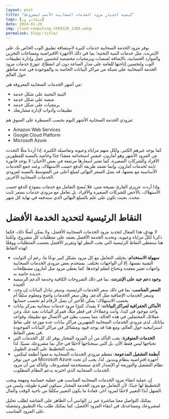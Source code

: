 ```yaml
---
layout: post
title: "كيفية اختيار مزود الخدمات السحابية الأنسب لمشروعك"
tags: [شبكات, وب]
date: 2024-01-29
img: cloud-computing-1989339_1280.webp
permalink: blog/:title/
---
```



يوفر مزود الخدمة السحابية خدمات كثيرة لاستضافة تطبيق الوب الخاص بك على الإنترنت، مثل خدمات البنية التحتية؛ بما في ذلك الأجهزة الافتراضية ومساحات التخزين والموارد الحسابية، بالإضافة لمنصات وبرمجيات مخصصة لتحسين عمل وإدارة تطبيقات الوب ولتحسين إتاحتها للعامة على مدار الساعة دون أي انقطاع. تتوزع خدمات مزود الخدمة السحابية على شبكة من مراكز البيانات الخاصة به والموجودة في عدة مناطق حول العالم. 


من أشهر الخدمات السحابية المعروفة هي:

* البنية التحتية على شكل خدمة
* منصة على شكل خدمة
* برمجيات على شكل خدمة
* تطبيقات وأدوات لإدارة مشاريعك

مزودي الخدمة السحابية الأشهر اليوم بحسب السيطرة على السوق هم:

* Amazon Web Services
* Google Cloud Platform
* Microsoft Azure

كما يوجد غيرهم الكثير، ولكل منهم مزاياه وعيوبه وتفاصيله الكثيرة. إذا أردنا مثلًا التحدث عن المزود الأشهر وهو أمازون، فيعتبر استخدامه معقدًا جدًا وخاصة بالنسبة للمطورين الأفراد والشركات الصغيرة، كما تعتبر أسعارها مرتفعة في بعض الأحيان؛ لا يوجد فاتورة ثابتة لخدمات أمازون، وإنما تعتمد طريقة الدفع حسب الاستهلاك، وعند جمع الخدمات الأساسية مع بعضها، قد يصل السعر النهائي لمبلغ أعلى من المتوسط بالنسبة لمزودي الخدمات السحابية الآخرين.

وإذا أردت عزيزي القارئ نصيحة مني، فلا يُنصح التعامل مع خدمات بنموذج الدفع حسب الاستهلاك، بالأخص للشركات الصغيرة والأفراد. بل تعامل مع مزودي خدمات بسعر ثابت محدد، بحيث تكون على علم بالمبلغ النهائي الذي ستدفعه في نهاية كل شهر.

# النقاط الرئيسية لتحديد الخدمة الأفضل

لا يهدف هذا المقال لتحديد مزود الخدمات السحابية الأفضل، ولا يمكن أصلًا ذلك، فكما ذكرنا لكلٍّ مزاياه وعيوبه، وتحديد الخدمة الأفضل يعتمد على متطلبات كل مشروع، ولكننا هنا سنعطي النقاط الرئيسية التي يجب النظر لها وتقرير الأفضل بحسب المتطلبات ووفقًا لهذه النقاط:


* **سهولة الاستخدام**: يختلف التعامل مع كل مزود بشكل كبير نوعًا ما، رغم أن الثوابت التقنية نفسها، إلا أن الواجهات تختلف. يستخدم بعض مزودي الخدمات السحابية واجهات تعتبر معقدة وتحتاج لتعلم لوحدها. كما يعطي مزود مثل أمازون مصطلحات جديدة خاصة به.
* **وجود دعم جيد على الإنترنت**، بما في ذلك الشروحات الكافية وخدمة الدعم الرسمية الجيدة 
* **السعر المناسب**: بما في ذلك سعر الخدمات الرئيسية، وسعر تبادل البيانات إن وجد، وسعر الخدمات الإضافية مثل الدعم. وهل سعر الخدمات واضح ومعلوم سلفًا أم بحسب الاستهلاك؛ يمكن للأخير أن يصل لأرقام لم تحسب حسابها
* **الأماكن الجغرافية لمراكز البيانات**: لا يفيدك كثيرًا مزود خدمات سحابية بمركز بيانات واحد موجود في كندا، وأنت وعملاءك في قطر مثلًا، فمركز البيانات بعيد عنك وعن عملائك المحتملين في هذه الحالة، مما يسبب بطئ في الاتصال مع تطبيقك وقواعد بياناتك. لدى مزودي الخدمات السحابية الشهيرين مراكز بيانات عدة موزعة على نقاط استراتيجية حول العالم، ومع هذا قد يوجد قيود ومشاكل في مراكز البيانات الموجودة في بعض النقاط.
* **الخدمات المتوفرة**: يجب التأكد من أن المزود المختار يوفر لك كل الخدمات التي تحتاجها ليس فقط الآن، بل التي ستحتاجها لاحقًا في حال نما مشروعك نسبيًا. لذا يجب التخطيط على المدى الطويل.
* **أنظمة التشغيل المدعومة**: معظم مزودي الخدمات السحابية يدعموا أنظمة لينكس، في حين توفر Microsoft Azure أجهزة افتراضية بنظام ويندوز. لذا، يجب أن تحدد نظام التشغيل والتوزيعة أو الإصدار الذي ستستخدمه لمشروعك، والتأكد من أن مزود الخدمات السحابية الذي اخترته يدعم النظام المطلوب.

إن عملية انتقاء مزود الخدمات السحابية المناسب هي عملية حساسة ومهمة ويجب التخطيط لها جيدًا، ﻷن التعامل مع مزود الخدمة المختار سيكون لفترة طويلة، وليس من السهل أبدًا التغيير لاحقًا لمزود آخر، فعادةً ما يكون التغيير مكلفًا من ناحية الوقت والمال.

يمكنك التواصل معنا مباشرة عبر زر الواتس أب الظاهر على الشاشة لطلب تحليل لمشروعك ومساعدتك في انتقاء المزود الأفضل، كما يمكنك طلب بناء التطبيق وتشغيله على المزود المناسب.
